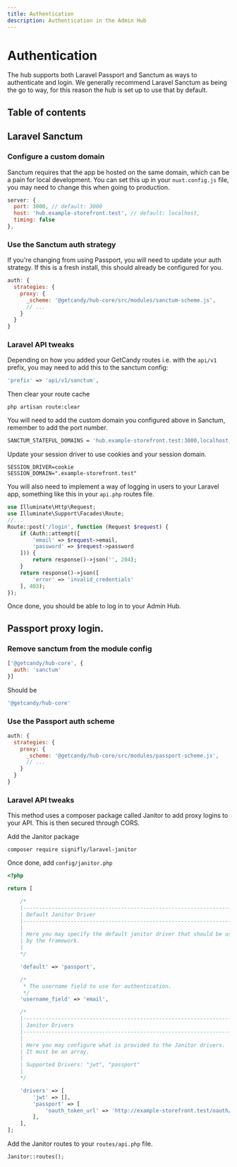 ```yaml
---
title: Authentication
description: Authentication in the Admin Hub
---
```


# Authentication

The hub supports both Laravel Passport and Sanctum as ways to authenticate and login. We generally recommend Laravel Sanctum as being the go to way, for this reason the hub is set up to use that by default.

## Table of contents

## Laravel Sanctum


### Configure a custom domain

Sanctum requires that the app be hosted on the same domain, which can be a pain for local development. You can set this up in your `nuxt.config.js` file, you may need to change this when going to production.

```javascript
server: {
  port: 3000, // default: 3000
  host: 'hub.example-storefront.test', // default: localhost,
  timing: false
},
```

### Use the Sanctum auth strategy

If you're changing from using Passport, you will need to update your auth strategy. If this is a fresh install, this should already be configured for you.

```javascript
auth: {
  strategies: {
    proxy: {
      _scheme: '@getcandy/hub-core/src/modules/sanctum-scheme.js',
      // ...
    }
  }
}
```

### Laravel API tweaks

Depending on how you added your GetCandy routes i.e. with the `api/v1` prefix, you may need to add this to the sanctum config:

```php
'prefix' => 'api/v1/sanctum',
```

Then clear your route cache

```
php artisan route:clear
```

You will need to add the custom domain you configured above in Sanctum, remember to add the port number.

```bash
SANCTUM_STATEFUL_DOMAINS = 'hub.example-storefront.test:3000,localhost,127.0.0.1,127.0.0.1:8000,::1'
```

Update your session driver to use cookies and your session domain.

```
SESSION_DRIVER=cookie
SESSION_DOMAIN=".example-storefront.test"
```

You will also need to implement a way of logging in users to your Laravel app, something like this in your `api.php` routes file.

```php
use Illuminate\Http\Request;
use Illuminate\Support\Facades\Route;
//...
Route::post('/login', function (Request $request) {
    if (Auth::attempt([
        'email' => $request->email,
        'password' => $request->password
    ])) {
        return response()->json('', 204);
    }
    return response()->json([
        'error' => 'invalid_credentials'
    ], 403);
});
```
Once done, you should be able to log in to your Admin Hub.

## Passport proxy login.

### Remove sanctum from the module config

```javascript
['@getcandy/hub-core', {
  auth: 'sanctum'
}]
```

Should be

```javascript
'@getcandy/hub-core'
```
### Use the Passport auth scheme

```javascript
auth: {
  strategies: {
    proxy: {
      _scheme: '@getcandy/hub-core/src/modules/passport-scheme.js',
      // ...
    }
  }
}
```

### Laravel API tweaks

This method uses a composer package called Janitor to add proxy logins to your API. This is then secured through CORS.

Add the Janitor package

```
composer require signifly/laravel-janitor
```

Once done, add `config/janitor.php`

```php
<?php

return [

    /*
    |--------------------------------------------------------------------------
    | Default Janitor Driver
    |--------------------------------------------------------------------------
    |
    | Here you may specify the default janitor driver that should be used
    | by the framework.
    |
    */

    'default' => 'passport',

    /*
     * The username field to use for authentication.
     */
    'username_field' => 'email',

    /*
    |--------------------------------------------------------------------------
    | Janitor Drivers
    |--------------------------------------------------------------------------
    |
    | Here you may configure what is provided to the Janitor drivers.
    | It must be an array.
    |
    | Supported Drivers: "jwt", "passport"
    |
    */

    'drivers' => [
        'jwt' => [],
        'passport' => [
            'oauth_token_url' => 'http://example-storefront.test/oauth/token',
        ],
    ],
];
```

Add the Janitor routes to your `routes/api.php` file.

```php
Janitor::routes();
```
